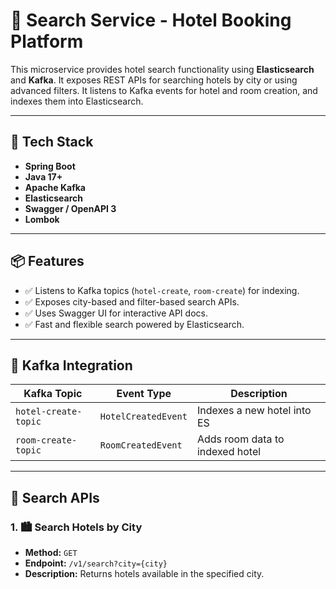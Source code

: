 # 🏨 Search Service - Hotel Booking Platform

This microservice provides hotel search functionality using **Elasticsearch** and **Kafka**. It exposes REST APIs for searching hotels by city or using advanced filters. It listens to Kafka events for hotel and room creation, and indexes them into Elasticsearch.

---

## 🚀 Tech Stack

- **Spring Boot**
- **Java 17+**
- **Apache Kafka**
- **Elasticsearch**
- **Swagger / OpenAPI 3**
- **Lombok**

---

## 📦 Features

- ✅ Listens to Kafka topics (`hotel-create`, `room-create`) for indexing.
- ✅ Exposes city-based and filter-based search APIs.
- ✅ Uses Swagger UI for interactive API docs.
- ✅ Fast and flexible search powered by Elasticsearch.

---

## 🔄 Kafka Integration

| Kafka Topic         | Event Type        | Description                        |
|---------------------|-------------------|------------------------------------|
| `hotel-create-topic`| `HotelCreatedEvent` | Indexes a new hotel into ES        |
| `room-create-topic` | `RoomCreatedEvent`  | Adds room data to indexed hotel    |

---

## 🔎 Search APIs

### 1. 🏙️ Search Hotels by City

- **Method:** `GET`
- **Endpoint:** `/v1/search?city={city}`
- **Description:** Returns hotels available in the specified city.


